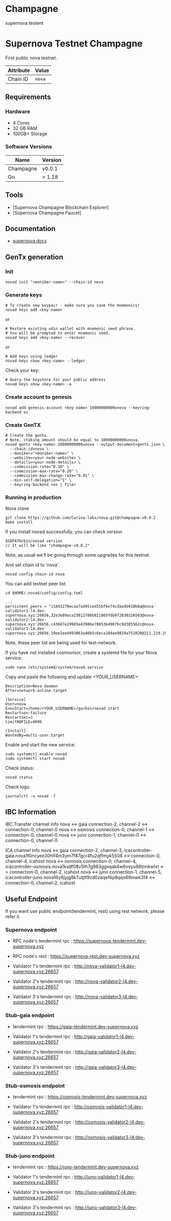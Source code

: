 # Champagne
supernova testent

# Supernova Testnet Champagne

First public nova testnet.
  
| Attribute | Value     |
|-----------|-----------|
| Chain ID  | `nova` |

## Requirements

### Hardware

* 4 Cores
* 32 GB RAM
* 100GB+ Storage

### Software Versions

| Name               | Version  |
|--------------------|----------|
| Champagne          | v0.0.1   |
| Go                 | > 1.18   |

## Tools

* [Supernova Champagne Blockchain Explorer]
* [Supernova Champagne Faucet]

## Documentation
* [supernova docs](https://docs.supernovaprotocol.xyz/)

## GenTx generation

### Init
```bash:
novad init "<moniker-name>" --chain-id nova
```

### Generate keys

```bash:
# To create new keypair - make sure you save the mnemonics!
novad keys add <key-name> 
```

or
```
# Restore existing odin wallet with mnemonic seed phrase. 
# You will be prompted to enter mnemonic seed. 
novad keys add <key-name> --recover
```
or
```
# Add keys using ledger
novad keys show <key-name> --ledger
```

Check your key:
```
# Query the keystore for your public address 
novad keys show <key-name> -a
```

### Create account to genesis

```
novad add-genesis-account <key-name> 10000000000unova --keyring-backend os
```

### Create GenTX

```
# Create the gentx.
# Note, staking amount should be equal to 10000000000unova.
novad gentx <key-name> 10000000000unova --output-document=gentx.json \
  --chain-id=nova \
  --moniker="<moniker-name>" \
  --website=<your-node-website> \
  --details=<your-node-details> \
  --commission-rate="0.10" \
  --commission-max-rate="0.20" \
  --commission-max-change-rate="0.01" \
  --min-self-delegation="1" \
  --keyring-backend <os | file>
```

### Running in production
Nova clone
```
git clone https://github.com/Carina-labs/nova.git@champagne-v0.0.2
make install
```

If you install novad successfully, you can check version
```
$GOPATH/bin/novad version
// It will be like "champagne-v0.0.2"
```
Note, as usual we'll be going through some upgrades for this testnet.

And set chain id to 'nova'.
```
novad config chain-id nova
```

You can add testnet peer list:
```
cd $HOME/.novad/config/config.toml

...
persistent_peers = "11843270ecaa7a495ced55bf6e74cdaa4b410b8a@nova-validator1-l4.dev-supernova.xyz:26656,32e3e09aca23812786b821865fdb972830326503@nova-validator2-l4.dev-supernova.xyz:26656,c43687e29985e43986e78653b4967bc9d385562c@nova-validator3-l4.dev-supernova.xyz:26656,19ee1eed493063a46b5c6eca184ee9819a751020@211.219.19.71:26656,46a078b53653e712b7a3cddd747aa68398ba1418@211.219.19.71:26656,69ebba635540c1019ebdd15057ac5d1cd4bdc89f@211.219.19.71:26656"
```
Note, these peer list are being used for test-network.

If you have not installed cosmovisor, create a systemd file for your Nova service:
```
sudo nano /etc/systemd/system/novad.service
```
Copy and paste the following and update <YOUR_USERNAME>:
```
Description=Nova daemon
After=network-online.target

[Service]
User=nova
ExecStart=/home/<YOUR_USERNAME>/go/bin/novad start
Restart=on-failure
RestartSec=3
LimitNOFILE=4096

[Install]
WantedBy=multi-user.target
```
Enable and start the new service:
```
sudo systemctl enable novad
sudo systemctl start novad
```
Check status:
```
novad status
```
Check logs:
```
journalctl -u novad -f
```

## IBC Information
IBC Transfer channel info
nova <-> gaia
connection-2, channel-2 <-> connection-0, channel-0
nova <-> osmosis
connection-0, channel-1 <-> connection-0, channel-0
nova <-> juno
connection-1, channel-0 <-> connection-0, channel-0

ICA channel info
nova <-> gaia
connection-2, channel-3, icacontroller-gaia.nova1f0ncyee30hlf4m3ym7f87gcr4fu2qffmyk5508 <-> connection-0, channel-4, icahost
nova <-> osmosis
connection-0, channel-4, icacontroller-osmosis.nova1kxdf08v5th7g983ggxqak4w6vsyu88tnnkwlxt <-> connection-0, channel-2, icahost
nova <-> juno
connection-1, channel-5, icacontroller-juno.nova16y6jyjg8k7utjtf9zd0zaqef4p8qqs89mwk3f4 <-> connection-0, channel-2, icahost

## Useful Endpoint
If you want use public endpoint(tendermint, rest) using test network, please refer it.
### Supernova endpoint
* RPC node's tendermint rpc : https://supernova-tendermint.dev-supernova.xyz
* RPC node's rest : https://supernova-rest.dev-supernova.xyz

* Validator 1's tendermint rpc : http://nova-validator1-l4.dev-supernova.xyz:26657
* Validator 2's tendermint rpc : http://nova-validator2-l4.dev-supernova.xyz:26657
* Validator 3's tendermint rpc : http://nova-validator3-l4.dev-supernova.xyz:26657

### Stub-gaia endpoint
* tendermint rpc : https://gaia-tendermint.dev-supernova.xyz

* Validator 1's tendermint rpc : http://gaia-validator1-l4.dev-supernova.xyz:26657
* Validator 2's tendermint rpc : http://gaia-validator2-l4.dev-supernova.xyz:26657
* Validator 3's tendermint rpc : http://gaia-validator3-l4.dev-supernova.xyz:26657

### Stub-osmosis endpoint
* tendermint rpc : https://osmosis-tendermint.dev-supernova.xyz

* Validator 1's tendermint rpc : http://osmosis-validator1-l4.dev-supernova.xyz:26657
* Validator 2's tendermint rpc : http://osmosis-validator2-l4.dev-supernova.xyz:26657
* Validator 3's tendermint rpc : http://osmosis-validator3-l4.dev-supernova.xyz:26657

### Stub-juno endpoint
* tendermint rpc : https://juno-tendermint.dev-supernova.xyz

* Validator 1's tendermint rpc : http://juno-validator1-l4.dev-supernova.xyz:26657
* Validator 2's tendermint rpc : http://juno-validator2-l4.dev-supernova.xyz:26657
* Validator 3's tendermint rpc : http://juno-validator3-l4.dev-supernova.xyz:26657
